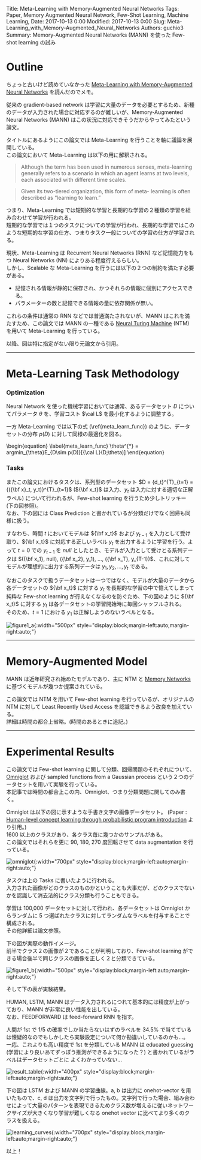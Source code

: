 Title: Meta-Learning with Memory-Augmented Neural Networks
Tags: Paper, Memory Augmented Neural Network, Few-Shot Learning, Machine Learning,
Date: 2017-10-13 0:00
Modified: 2017-10-13 0:00
Slug: Meta-Learning_with_Memory-Augmented_Neural_Networks
Authors: guchio3
Summary: Memory-Augmented Neural Networks (MANN) を使った Few-shot learning の試み

# Outline
ちょっと古いけど読めていなかった [Meta-Learning with Memory-Augmented Neural Networks](http://proceedings.mlr.press/v48/santoro16.pdf) を読んだのでメモ。

従来の gradient-based network は学習に大量のデータを必要とするため、新種のデータが入力された場合に対応するのが難しいが、Memory-Augmented Neural Networks (MANN) はこの状況に対応できそうだからやってみたという論文。

タイトルにあるようにこの論文では Meta-Learning を行うことを軸に議論を展開している。  
この論文において Meta-Learning は以下の用に解釈される。

> Although the term has been used in numerous senses, meta-learning generally refers to a scenario in which an agent learns at two levels, each associated with different time scales.

> Given its two-tiered organization, this form of meta- learning is often described as “learning to learn.”

つまり、Meta-Learning では短期的な学習と長期的な学習の２種類の学習を組み合わせて学習が行われる。  
短期的な学習では１つのタスクについての学習が行われ、長期的な学習ではこのような短期的な学習の仕方、つまりタスク一般についての学習の仕方が学習される。  

現状、Meta-Learning は Recurrent Neural Networks (RNN) など記憶能力をもつ Neural Networks (NN) によりある程度行えるらしい。  
しかし、Scalable な Meta-Learning を行うには以下の２つの制約を満たす必要がある。

* 記憶される情報が静的に保存され、かつそれらの情報に個別にアクセスできる。
* パラメーターの数と記憶できる情報の量に依存関係が無い。

これらの条件は通常の RNN などでは普通満たされないが、MANN はこれを満たすため、この論文では MANN の一種である [Neural Turing Machine](https://arxiv.org/pdf/1410.5401.pdf) (NTM) を用いて Meta-Learning を行っている。

以降、図は特に指定がない限り元論文から引用。


---
# Meta-Learning Task Methodology
### Optimization
Neural Network を使った機械学習においては通常、あるデータセット $D$ についてパラメータ $\theta$ を、学習コスト $\cal L$ を最小化するように調整する。

一方 Meta-Learning では以下の式 (\ref{meta_learn_func}) のように、データセットの分布 $p(D)$ に対して同様の最適化を図る。

\begin{equation}
\label{meta_learn_func}
    \theta^{*} = argmin_{\theta}E_{D\sim p(D)}[{\cal L}(D;\theta)]
\end{equation}

### Tasks
またこの論文におけるタスクは、系列型のデータセット $D = {d_t}^{T}_{t=1} = {({\bf x}_t, y_t)}^{T}_{t=1}$ (${\bf x_t}$ は入力、$y_t$ は入力に対する適切な正解ラベル) について行われるが、Few-shot learning を行うため少しトリッキー (下の図参照)。  
なお、下の図には Class Prediction と書かれているが分類だけでなく回帰も同様に扱う。

すなわち、時間 $t$ においてモデルは ${\bf x_t}$ および $y_{t-1}$ を入力として受け取り、${\bf x_t}$ に対応する正しいラベル $y_t$ を出力するように学習を行う。よって $t = 0$ での $y_{t-1}$ を $null$ としたとき、モデルが入力として受けとる系列データは $({\bf x_1}, null), ({\bf x_2}, y_1), ..., ({\bf x_T}, y_{T-1})$、これに対してモデルが理想的に出力する系列データは $y_1, y_2 , ..., y_t$ である。

なおこのタスクで扱うデータセットは一つではなく、モデルが大量のデータから各データセットの ${\bf x_t}$ に対する $y_t$ を長期的な学習の中で憶えてしまって純粋な Few-shot learning が行えなくなるのを防ぐため、下の図のように ${\bf x_t}$ に対する $y_t$ は各データセットの学習開始時に毎回シャッフルされる。  
そのため、$t = 1$ における $y_1$ は正解しようのないラベルとなる。

![figure1_a]({filename}/images/Research/Meta-Learning_with_Memory_Augmented_Neural_Networks/figure1_a.jpg){:width="500px" style="display:block;margin-left:auto;margin-right:auto;"}


---
# Memory-Augmented Model
MANN は近年研究され始めたモデルであり、主に NTM と [Memory Networks](https://arxiv.org/pdf/1410.3916.pdf) に基づくモデルが幾つか提案されている。

この論文では NTM を用いて Few-shot learning を行っているが、オリジナルの NTM に対して Least Recently Used Access を認識できるよう改良を加えている。  
詳細は時間の都合上省略。(時間のあるときに追記。)


---
# Experimental Results
この論文では Few-shot learning に関して分類、回帰問題のそれぞれについて、[Omniglot](https://github.com/brendenlake/omniglot) および sampled functions from a Gaussian process という２つのデータセットを用いて実験を行っている。  
本記事では時間の都合上この内、Omniglot、つまり分類問題に関してのみ書く。

Omniglot は以下の図に示すような手書き文字の画像データセット。 (Paper : [Human-level concept learning through probabilistic program introduction](http://web.mit.edu/cocosci/Papers/Science-2015-Lake-1332-8.pdf) より引用。)  
1600 以上のクラスがあり、各クラス毎に幾つかのサンプルがある。  
この論文ではそれらを更に 90, 180, 270 度回転させて data augmentation を行っている。

![omniglot]({filename}/images/Research/Meta-Learning_with_Memory_Augmented_Neural_Networks/omniglot.jpg){:width="700px" style="display:block;margin-left:auto;margin-right:auto;"}

タスクは上の Tasks に書いたように行われる。  
入力された画像がどのクラスのものかということも大事だが、どのクラスでないかを認識して消去法的にクラス分類も行うこともできる。

学習は 100,000 データセットに対して行われ、各データセットは Omniglot からランダムに 5 つ選ばれたクラスに対してランダムなラベルを付与することで構成される。  
その他詳細は論文参照。

下の図が実際の動作イメージ。  
前半でクラス２の画像が２であることが判明しており、Few-shot learning ができる場合後半で同じクラスの画像を正しく２と分類できている。

![figure1_b]({filename}/images/Research/Meta-Learning_with_Memory_Augmented_Neural_Networks/figure1_b.jpg){:width="500px" style="display:block;margin-left:auto;margin-right:auto;"}

そして下の表が実験結果。

HUMAN, LSTM, MANN はデータ入力されるにつれて基本的には精度が上がっており、MANN が非常に良い性能を出している。   
なお、FEEDFORWARD は feed-forward RNN を指す。

人間が 1st で 1/5 の確率でしか当たらないはずのラベルを 34.5% で当てているは懐疑的なのでもしかしたら実験設定について何か勘違いしているのかも...。  
一応、これよりも高い精度で 1st を分類している MANN は educated guessing (学習により良いあてずっぽう推測ができるようになった？) と書かれているがラベルはデータセットごとに
よくわかっていない...  


![result_table]({filename}/images/Research/Meta-Learning_with_Memory_Augmented_Neural_Networks/result_table.jpg){:width="400px" style="display:block;margin-left:auto;margin-right:auto;"}

下の図は LSTM および MANN の学習曲線。a, b は出力に onehot-vector を用いたもので、c, d は出力を文字列で行ったもの。文字列で行った場合、組み合わせによって大量のパターンを表現できるためクラス数が増えるに従いネットワークサイズが大きくなり学習が難しくなる onehot vector に比べてより多くのクラスを扱える。

![learning_curves]({filename}/images/Research/Meta-Learning_with_Memory_Augmented_Neural_Networks/learning_curves.jpg){:width="700px" style="display:block;margin-left:auto;margin-right:auto;"}


以上！
